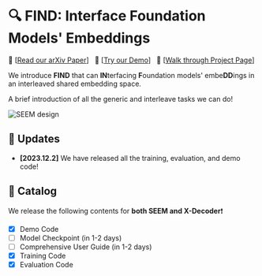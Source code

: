 # 🔍 FIND: Interface Foundation Models' Embeddings
:grapes: \[[Read our arXiv Paper]()\] &nbsp; :apple: \[[Try our Demo]()\] &nbsp; :orange: \[[Walk through Project Page]()\]

We introduce **FIND** that can **IN**terfacing **F**oundation models' embe**DD**ings in an interleaved shared embedding space. 

<!-- by [Xueyan Zou*](https://maureenzou.github.io/), [Jianwei Yang*](https://jwyang.github.io/), [Hao Zhang*](https://scholar.google.com/citations?user=B8hPxMQAAAAJ&hl=en),  [Feng Li*](https://fengli-ust.github.io/), [Linjie Li](https://scholar.google.com/citations?user=WR875gYAAAAJ&hl=en), [Jianfeng Wang](http://jianfengwang.me/), [Lijuan Wang](https://scholar.google.com/citations?user=cDcWXuIAAAAJ&hl=zh-CN), [Jianfeng Gao^](https://www.microsoft.com/en-us/research/people/jfgao/?from=http%3A%2F%2Fresearch.microsoft.com%2Fen-us%2Fum%2Fpeople%2Fjfgao%2F), [Yong Jae Lee^](https://pages.cs.wisc.edu/~yongjaelee/), in **NeurIPS 2023**. -->

A brief introduction of all the generic and interleave tasks we can do!

![SEEM design](assets/images/find.png?raw=true)

## :rocket: Updates
* **[2023.12.2]**  We have released all the training, evaluation, and demo code!

## :bookmark_tabs: Catalog
We release the following contents for **both SEEM and X-Decoder**:exclamation:
- [x] Demo Code
- [ ] Model Checkpoint (in 1-2 days)
- [ ] Comprehensive User Guide (in 1-2 days)
- [x] Training Code
- [x] Evaluation Code